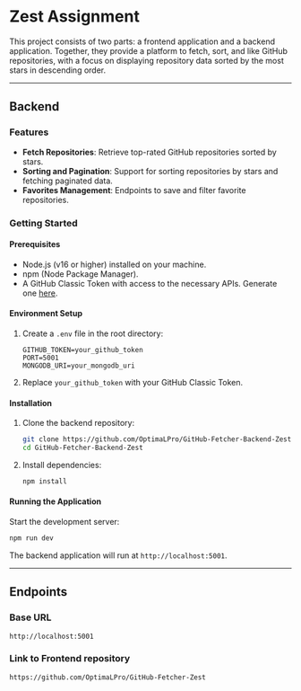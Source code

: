 # Zest Assignment

This project consists of two parts: a frontend application and a backend application. Together, they provide a platform to fetch, sort, and like GitHub repositories, with a focus on displaying repository data sorted by the most stars in descending order.

---

## **Backend**

### Features

- **Fetch Repositories**: Retrieve top-rated GitHub repositories sorted by stars.
- **Sorting and Pagination**: Support for sorting repositories by stars and fetching paginated data.
- **Favorites Management**: Endpoints to save and filter favorite repositories.

### Getting Started

#### Prerequisites

- Node.js (v16 or higher) installed on your machine.
- npm (Node Package Manager).
- A GitHub Classic Token with access to the necessary APIs. Generate one [here](https://github.com/settings/tokens).

#### Environment Setup

1. Create a `.env` file in the root directory:

   ```
   GITHUB_TOKEN=your_github_token
   PORT=5001
   MONGODB_URI=your_mongodb_uri
   ```

2. Replace `your_github_token` with your GitHub Classic Token.

#### Installation

1. Clone the backend repository:

   ```bash
   git clone https://github.com/OptimaLPro/GitHub-Fetcher-Backend-Zest.git
   cd GitHub-Fetcher-Backend-Zest
   ```

2. Install dependencies:

   ```bash
   npm install
   ```

#### Running the Application

Start the development server:

```bash
npm run dev
```

The backend application will run at `http://localhost:5001`.

---

## Endpoints

### Base URL

`http://localhost:5001`

### Link to Frontend repository
  ```
  https://github.com/OptimaLPro/GitHub-Fetcher-Zest
  ```
